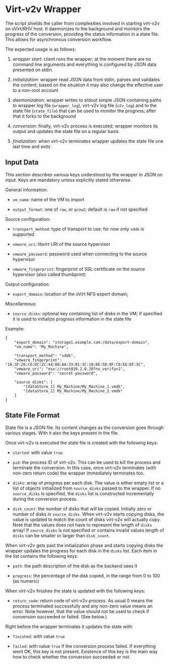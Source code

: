 # Virt-v2v Wrapper

The script shields the caller from complexities involved in starting virt-v2v
on oVirt/RHV host. It daemonizes to the background and monitors the progress
of the conversion, providing the status information in a state file. This
allows for asynchronous conversion workflow.

The expected usage is as follows:

1)  *wrapper start*: client runs the wrapper; at the moment there are no
    command line arguments and everything is configured by JSON data presented
    on stdin.

2)  *initialization*: wrapper read JSON data from stdin, parses and validates
    the content; based on the situation it may also change the effective user
    to a non-root account

3)  *daemonization*: wrapper writes to stdout simple JSON containing paths to
    wrapper log file (`wrapper_log`), virt-v2v log file (`v2v_log`) and to the
    state file (`state_file`) that can be used to monitor the progress; after
    that it forks to the background

4)  *conversion*: finally, virt-v2v process is executed; wrapper monitors its
    output and updates the state file on a regular basis

5)  *finalization*: when virt-v2v terminates wrapper updates the state file
    one last time and exits


## Input Data

This section describes various keys understood by the wrapper in JSON on
input. Keys are mandatory unless explicitly stated otherwise.

General information:

* `vm_name`: name of the VM to import

* `output_format`: one of `raw`, or `qcow2`; default is `raw` if not specified

Source configuration:

* `transport_method`: type of transport to use; for now only `vddk` is
  supported

* `vmware_uri`: libvirt URI of the source hypervisor

* `vmware_password`: password used when connecting to the source hypervisor

* `vmware_fingerprint`: fingerprint of SSL certificate on the source
  hypervisor (also called thumbprint)

Output configuration:

* `export_domain`: location of the oVirt NFS export domain;

Miscellaneous:

* `source_disks`: optional key containing list of disks in the VM; if specified
  it is used to initialize progress information in the state file

Example:

    {
        "export_domain": "storage1.example.com:/data/export-domain",
        "vm_name": "My_Machine",

        "transport_method": "vddk",
        "vmware_fingerprint": "1A:3F:26:C6:DC:2C:44:88:AA:33:81:3C:18:6E:5D:9F:C0:EE:DF:5C",
        "vmware_uri": "esx://root@10.2.0.20?no_verify=1",
        "vmware_password": "secret-password",

        "source_disks": [
            "[dataStore_1] My_Machine/My_Machine_1.vmdk",
            "[dataStore_1] My_Machine/My_Machine_2.vmdk"
        ]
    }


## State File Format

State file is a JSON file. Its content changes as the conversion goes through
various stages. With it also the keys present in the file.

Once virt-v2v is executed the state file is created with the following keys:

* `started`: with value `true`

* `pid`: the process ID of virt-v2v. This can be used to kill the process and
  terminate the conversion. In this case, once virt-v2v terminates (with
  non-zero return code) the wrapper immediately terminates too.

* `disks`: array of progress per each disk. The value is either empty list or
  a list of objects initialized from `source_disks` passed to the wrapper. If
  no `source_disks` is specified, the `disks` list is constructed incrementally
  during the conversion process.

* `disk_count`: the number of disks that will be copied. Initially zero or
  number of disks in `source_disks`. When virt-v2v starts copying disks, the
  value is updated to match the count of disks virt-v2v will actually copy.
  Note that the values does not have to represent the length of `disks` array!
  If `source_disks` is not specified or contains invalid values length of
  `disks` can be smaller or larger than `disk_count`.

When virt-v2v gets past the initialization phase and starts copying disks the
wrapper updates the progress for each disk in the `disks` list. Each item in
the list contains the following keys:

* `path`: the path description of the disk as the backend sees it

* `progress`: the percentage of the disk copied, in the range from 0 to 100 (as
  numeric)

When virt-v2v finishes the state is updated with the following keys:

* `return_code`: return code of virt-v2v process. As usual 0 means the process
  terminated successfully and any non-zero value means an error. Note however,
  that the value should not be used to check if conversion succeeded or failed.
  (See below.)

Right before the wrapper terminates it updates the state with:

* `finished`: with value `true`

* `failed`: with value `true` if the conversion process failed. If everything
  went OK, this key is not present. Existence of this key is the main way how
  to check whether the conversion succeeded or not.
